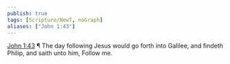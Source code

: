 ```yaml
---
publish: true
tags: [Scripture/NewT, noGraph]
aliases: ["John 1:43"]
---
```

[John 1:43](https://churchofjesuschrist.org/study/scriptures/nt/john/1?lang=eng&id=p43#p43) ¶ The day following Jesus would go forth into Galilee, and findeth Philip, and saith unto him, Follow me.
